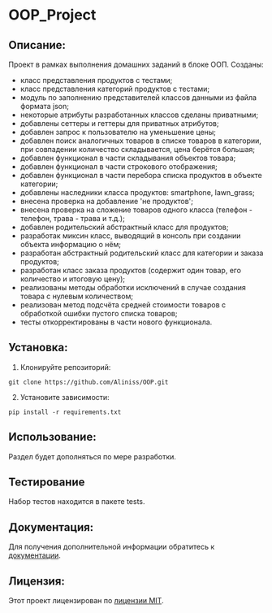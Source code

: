 # OOP_Project
##  Описание:
Проект в рамках выполнения домашних заданий в блоке ООП.
Созданы:
- класс представления продуктов с тестами;
- класс представления категорий продуктов с тестами;
- модуль по заполнению представителей классов данными из файла формата json;
- некоторые атрибуты разработанных классов сделаны приватными;
- добавлены сеттеры и геттеры для приватных атрибутов;
- добавлен запрос к пользователю на уменьшение цены;
- добавлен поиск аналогичных товаров в списке товаров в категории, при совпадении количество складывается, цена берётся большая;
- добавлен функционал в части складывания объектов товара;
- добавлен функционал в части строкового отображения;
- добавлен функционал в части перебора списка продуктов в объекте категории;
- добавлены наследники класса продуктов: smartphone, lawn_grass;
- внесена проверка на добавление 'не продуктов';
- внесена проверка на сложение товаров одного класса (телефон - телефон, трава - трава и т.д.);
- добавлен родительский абстрактный класс для продуктов;
- разработак миксин класс, выводящий в консоль при создании объекта информацию о нём;
- разработан абстрактный родительский класс для категории и заказа продуктов;
- разработан класс заказа продуктов (содержит один товар, его количество и итоговую цену);
- реализованы методы обработки исключений в случае создания товара с нулевым количеством;
- реализован метод подсчёта средней стоимости товаров с обработкой ошибки пустого списка товаров;
- тесты откорректированы в части нового функционала.
## Установка:
1. Клонируйте репозиторий:
```
git clone https://github.com/Aliniss/OOP.git
```
2. Установите зависимости:
```
pip install -r requirements.txt
```
## Использование:
Раздел будет дополняться по мере разработки.

## Тестирование
Набор тестов находится в пакете tests.

## Документация:
Для получения дополнительной информации обратитесь к [документации](docs/README.md).

## Лицензия:

Этот проект лицензирован по [лицензии MIT](LICENSE).